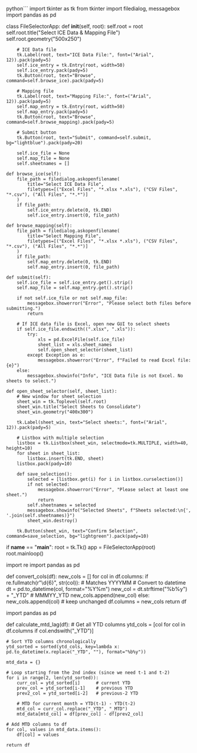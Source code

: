 python```
import tkinter as tk
from tkinter import filedialog, messagebox
import pandas as pd


class FileSelectorApp:
    def __init__(self, root):
        self.root = root
        self.root.title("Select ICE Data & Mapping File")
        self.root.geometry("500x250")

        # ICE Data file
        tk.Label(root, text="ICE Data File:", font=("Arial", 12)).pack(pady=5)
        self.ice_entry = tk.Entry(root, width=50)
        self.ice_entry.pack(pady=5)
        tk.Button(root, text="Browse", command=self.browse_ice).pack(pady=5)

        # Mapping file
        tk.Label(root, text="Mapping File:", font=("Arial", 12)).pack(pady=5)
        self.map_entry = tk.Entry(root, width=50)
        self.map_entry.pack(pady=5)
        tk.Button(root, text="Browse", command=self.browse_mapping).pack(pady=5)

        # Submit button
        tk.Button(root, text="Submit", command=self.submit, bg="lightblue").pack(pady=20)

        self.ice_file = None
        self.map_file = None
        self.sheetnames = []

    def browse_ice(self):
        file_path = filedialog.askopenfilename(
            title="Select ICE Data File",
            filetypes=[("Excel Files", "*.xlsx *.xls"), ("CSV Files", "*.csv"), ("All Files", "*.*")]
        )
        if file_path:
            self.ice_entry.delete(0, tk.END)
            self.ice_entry.insert(0, file_path)

    def browse_mapping(self):
        file_path = filedialog.askopenfilename(
            title="Select Mapping File",
            filetypes=[("Excel Files", "*.xlsx *.xls"), ("CSV Files", "*.csv"), ("All Files", "*.*")]
        )
        if file_path:
            self.map_entry.delete(0, tk.END)
            self.map_entry.insert(0, file_path)

    def submit(self):
        self.ice_file = self.ice_entry.get().strip()
        self.map_file = self.map_entry.get().strip()

        if not self.ice_file or not self.map_file:
            messagebox.showerror("Error", "Please select both files before submitting.")
            return

        # If ICE data file is Excel, open new GUI to select sheets
        if self.ice_file.endswith((".xlsx", ".xls")):
            try:
                xls = pd.ExcelFile(self.ice_file)
                sheet_list = xls.sheet_names
                self.open_sheet_selector(sheet_list)
            except Exception as e:
                messagebox.showerror("Error", f"Failed to read Excel file: {e}")
        else:
            messagebox.showinfo("Info", "ICE Data file is not Excel. No sheets to select.")

    def open_sheet_selector(self, sheet_list):
        # New window for sheet selection
        sheet_win = tk.Toplevel(self.root)
        sheet_win.title("Select Sheets to Consolidate")
        sheet_win.geometry("400x300")

        tk.Label(sheet_win, text="Select sheets:", font=("Arial", 12)).pack(pady=5)

        # Listbox with multiple selection
        listbox = tk.Listbox(sheet_win, selectmode=tk.MULTIPLE, width=40, height=10)
        for sheet in sheet_list:
            listbox.insert(tk.END, sheet)
        listbox.pack(pady=10)

        def save_selection():
            selected = [listbox.get(i) for i in listbox.curselection()]
            if not selected:
                messagebox.showerror("Error", "Please select at least one sheet.")
                return
            self.sheetnames = selected
            messagebox.showinfo("Selected Sheets", f"Sheets selected:\n{', '.join(self.sheetnames)}")
            sheet_win.destroy()

        tk.Button(sheet_win, text="Confirm Selection", command=save_selection, bg="lightgreen").pack(pady=10)


if __name__ == "__main__":
    root = tk.Tk()
    app = FileSelectorApp(root)
    root.mainloop()



import re
import pandas as pd

def convert_cols(df):
    new_cols = []
    for col in df.columns:
        if re.fullmatch(r"\d{6}", str(col)):  # Matches YYYYMM
            # Convert to datetime
            dt = pd.to_datetime(col, format="%Y%m")
            new_col = dt.strftime("%b%y") + "_YTD"  # MMMYY_YTD
            new_cols.append(new_col)
        else:
            new_cols.append(col)  # keep unchanged
    df.columns = new_cols
    return df



import pandas as pd

def calculate_mtd_lag(df):
    # Get all YTD columns
    ytd_cols = [col for col in df.columns if col.endswith("_YTD")]

    # Sort YTD columns chronologically
    ytd_sorted = sorted(ytd_cols, key=lambda x: pd.to_datetime(x.replace("_YTD", ""), format="%b%y"))

    mtd_data = {}

    # Loop starting from the 2nd index (since we need t-1 and t-2)
    for i in range(2, len(ytd_sorted)):
        curr_col = ytd_sorted[i]      # current YTD
        prev_col = ytd_sorted[i-1]    # previous YTD
        prev2_col = ytd_sorted[i-2]   # previous-2 YTD

        # MTD for current month = YTD(t-1) - YTD(t-2)
        mtd_col = curr_col.replace("_YTD", "_MTD")
        mtd_data[mtd_col] = df[prev_col] - df[prev2_col]

    # Add MTD columns to df
    for col, values in mtd_data.items():
        df[col] = values

    return df
```
